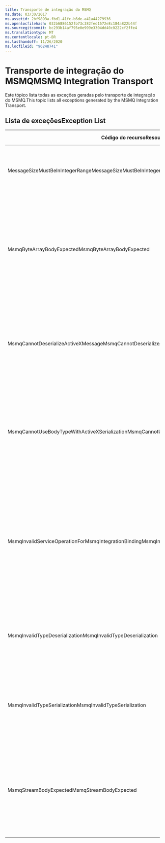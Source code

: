 ```yaml
---
title: Transporte de integração do MSMQ
ms.date: 03/30/2017
ms.assetid: 2bf9893a-fbd1-41fc-b6de-a41a44279936
ms.openlocfilehash: 032b6886152fb73c382fed1572e8c184a822b44f
ms.sourcegitcommit: bc293b14af795e0e999e3304dd40c0222cf2ffe4
ms.translationtype: MT
ms.contentlocale: pt-BR
ms.lasthandoff: 11/26/2020
ms.locfileid: "96248741"
---
```

# <a name="msmq-integration-transport"></a><span data-ttu-id="83202-102">Transporte de integração do MSMQ</span><span class="sxs-lookup"><span data-stu-id="83202-102">MSMQ Integration Transport</span></span>

<span data-ttu-id="83202-103">Este tópico lista todas as exceções geradas pelo transporte de integração do MSMQ.</span><span class="sxs-lookup"><span data-stu-id="83202-103">This topic lists all exceptions generated by the MSMQ Integration Transport.</span></span>  
  
## <a name="exception-list"></a><span data-ttu-id="83202-104">Lista de exceções</span><span class="sxs-lookup"><span data-stu-id="83202-104">Exception List</span></span>  
  
|<span data-ttu-id="83202-105">Código do recurso</span><span class="sxs-lookup"><span data-stu-id="83202-105">Resource Code</span></span>|<span data-ttu-id="83202-106">Cadeia de caracteres de recurso</span><span class="sxs-lookup"><span data-stu-id="83202-106">Resource String</span></span>|  
|-------------------|---------------------|  
|<span data-ttu-id="83202-107">MessageSizeMustBeInIntegerRange</span><span class="sxs-lookup"><span data-stu-id="83202-107">MessageSizeMustBeInIntegerRange</span></span>|<span data-ttu-id="83202-108">Essa fábrica armazena as mensagens em buffer, portanto, os tamanhos das mensagens devem estar no intervalo de um valor inteiro.</span><span class="sxs-lookup"><span data-stu-id="83202-108">This factory buffers messages, so the message sizes must be in the range of an integer value.</span></span>|  
|<span data-ttu-id="83202-109">MsmqByteArrayBodyExpected</span><span class="sxs-lookup"><span data-stu-id="83202-109">MsmqByteArrayBodyExpected</span></span>|<span data-ttu-id="83202-110">Ocorreu uma incompatibilidade entre o formato de serialização especificado e o corpo da mensagem MSMQ.</span><span class="sxs-lookup"><span data-stu-id="83202-110">A mismatch occurred between the specified serialization format and the body of the MSMQ message.</span></span> <span data-ttu-id="83202-111">A mensagem não pode ser enviada ou recebida.</span><span class="sxs-lookup"><span data-stu-id="83202-111">The message cannot be sent or received.</span></span> <span data-ttu-id="83202-112">O formato de serialização ByteArray exige que o corpo da mensagem MSMQ seja do tipo Byte [].</span><span class="sxs-lookup"><span data-stu-id="83202-112">The serialization format ByteArray requires the body of the MSMQ message to be of type byte[].</span></span>|  
|<span data-ttu-id="83202-113">MsmqCannotDeserializeActiveXMessage</span><span class="sxs-lookup"><span data-stu-id="83202-113">MsmqCannotDeserializeActiveXMessage</span></span>|<span data-ttu-id="83202-114">Ocorreu um erro de serialização do ActiveX.</span><span class="sxs-lookup"><span data-stu-id="83202-114">An ActiveX serialization error occurred.</span></span> <span data-ttu-id="83202-115">A mensagem não pode ser enviada ou recebida.</span><span class="sxs-lookup"><span data-stu-id="83202-115">The message cannot be sent or received.</span></span> <span data-ttu-id="83202-116">O tipo de variante especificado para o corpo não corresponde ao corpo de mensagem do MSMQ real.</span><span class="sxs-lookup"><span data-stu-id="83202-116">The specified variant type for the body does not match the actual MSMQ message body.</span></span>|  
|<span data-ttu-id="83202-117">MsmqCannotUseBodyTypeWithActiveXSerialization</span><span class="sxs-lookup"><span data-stu-id="83202-117">MsmqCannotUseBodyTypeWithActiveXSerialization</span></span>|<span data-ttu-id="83202-118">As propriedades da mensagem são incompatíveis.</span><span class="sxs-lookup"><span data-stu-id="83202-118">The properties of the message are mismatched.</span></span> <span data-ttu-id="83202-119">A mensagem não pode ser enviada ou recebida.</span><span class="sxs-lookup"><span data-stu-id="83202-119">The message cannot be sent or received.</span></span> <span data-ttu-id="83202-120">A propriedade de mensagem BodyType não poderá ser especificada se o formato de serialização ActiveX for usado.</span><span class="sxs-lookup"><span data-stu-id="83202-120">The BodyType message property cannot be specified if the ActiveX serialization format is used.</span></span>|  
|<span data-ttu-id="83202-121">MsmqInvalidServiceOperationForMsmqIntegrationBinding</span><span class="sxs-lookup"><span data-stu-id="83202-121">MsmqInvalidServiceOperationForMsmqIntegrationBinding</span></span>|<span data-ttu-id="83202-122">Falha na validação de MsmqIntegrationBinding.</span><span class="sxs-lookup"><span data-stu-id="83202-122">The MsmqIntegrationBinding validation failed.</span></span> <span data-ttu-id="83202-123">Não é possível iniciar o ponto de extremidade de serviço.</span><span class="sxs-lookup"><span data-stu-id="83202-123">The service endpoint cannot be started.</span></span> <span data-ttu-id="83202-124">A associação especificada não oferece suporte à assinatura de método para a operação de serviço especificada no contrato especificado.</span><span class="sxs-lookup"><span data-stu-id="83202-124">The specified binding does not support the method signature for the specified service operation in the specified contract.</span></span> <span data-ttu-id="83202-125">Corrija a operação de serviço para usar o MsmqIntegrationBinding.</span><span class="sxs-lookup"><span data-stu-id="83202-125">Correct the service operation to use the MsmqIntegrationBinding.</span></span>|  
|<span data-ttu-id="83202-126">MsmqInvalidTypeDeserialization</span><span class="sxs-lookup"><span data-stu-id="83202-126">MsmqInvalidTypeDeserialization</span></span>|<span data-ttu-id="83202-127">A serialização do ActiveX falhou porque o formato de serialização não pode ser reconhecido.</span><span class="sxs-lookup"><span data-stu-id="83202-127">The ActiveX serialization failed because the serialization format cannot be recognized.</span></span> <span data-ttu-id="83202-128">A mensagem não pode ser enviada ou recebida.</span><span class="sxs-lookup"><span data-stu-id="83202-128">The message cannot be sent or received.</span></span>|  
|<span data-ttu-id="83202-129">MsmqInvalidTypeSerialization</span><span class="sxs-lookup"><span data-stu-id="83202-129">MsmqInvalidTypeSerialization</span></span>|<span data-ttu-id="83202-130">O tipo de variante não é reconhecido.</span><span class="sxs-lookup"><span data-stu-id="83202-130">The variant type is not recognized.</span></span> <span data-ttu-id="83202-131">Falha na serialização do ActiveX.</span><span class="sxs-lookup"><span data-stu-id="83202-131">The ActiveX serialization failed.</span></span> <span data-ttu-id="83202-132">A mensagem não pode ser enviada ou recebida.</span><span class="sxs-lookup"><span data-stu-id="83202-132">The message cannot be sent or received.</span></span> <span data-ttu-id="83202-133">Não há suporte para o tipo de variante especificado.</span><span class="sxs-lookup"><span data-stu-id="83202-133">The specified variant type is not supported.</span></span>|  
|<span data-ttu-id="83202-134">MsmqStreamBodyExpected</span><span class="sxs-lookup"><span data-stu-id="83202-134">MsmqStreamBodyExpected</span></span>|<span data-ttu-id="83202-135">Incompatibilidade entre o formato de serialização e o conteúdo do corpo.</span><span class="sxs-lookup"><span data-stu-id="83202-135">Mismatch between serialization format and body content.</span></span> <span data-ttu-id="83202-136">Não é possível enviar ou receber a mensagem.</span><span class="sxs-lookup"><span data-stu-id="83202-136">Message cannot be sent or received.</span></span> <span data-ttu-id="83202-137">Somente um corpo do tipo Stream pode ser enviado ou recebido usando o modo de serialização de fluxo.</span><span class="sxs-lookup"><span data-stu-id="83202-137">Only a body of type stream can be sent or received using the stream serialization mode.</span></span>|
